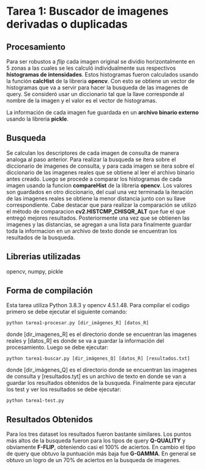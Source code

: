# Tarea 1: Buscador de imagenes derivadas o duplicadas

## Procesamiento
 Para ser robustos a *flip* cada imagen original se dividio horizontalmente en 5 zonas a las cuales se les calculó individualmente sus respectivos **histogramas de intensidades**. Estos histogramas fueron calculados usando la función **calcHist** de la libreria **opencv**. Con esto se obtiene un vector de histogramas que va a servir para hacer la busqueda de las imagenes de query. Se consideró usar un diccionario tal que la llave corresponde al nombre de la imagen y el valor es el vector de histogramas.

 La información de cada imagen fue guardada en un **archivo binario externo** usando la libreria **pickle**. 

## Busqueda
Se calculan los descriptores de cada imagen de consulta de manera analoga al paso anterior.
Para realizar la busqueda se itera sobre el diccionario de imagenes de consulta, y para cada imagen se itera sobre el diccionario de las imagenes reales que se obtiene al leer el archivo binario antes creado. Luego se procede a comparar los histogramas de cada imagen usando la funcion **compareHist** de la libreria **opencv**. Los valores son guardados en otro diccionario, del cual una vez terminada la iteración de las imagenes reales se obtiene la menor distancia junto con su llave correspondiente. Cabe destacar que para realizar la comparación se utilizó el método de comparacion **cv2.HISTCMP_CHISQR_ALT** que fue el que entregó mejores resultados. Posteriormente una vez que se obtienen las imagenes y las distancias, se agregan a una lista para finalmente guardar toda la informacion en un archivo de texto donde se encuentran los resultados de la busqueda.

## Librerias utilizadas
opencv, numpy, pickle

## Forma de compilación
Esta tarea utiliza Python 3.8.3 y opencv 4.5.1.48.
Para compilar el codigo primero se debe ejecutar el siguiente comando:
```console
python tarea1-procesar.py [dir_imágenes_R] [datos_R]
```
donde [dir_imagenes_R] es el directorio donde se encuentran las imagenes reales y [datos_R] es donde se va a guardar la información del procesamiento. Luego se debe ejecutar:
```console
python tarea1-buscar.py [dir_imágenes_Q] [datos_R] [resultados.txt]
```
donde [dir_imágenes_Q] es el directorio donde se encuentran las imagenes de consulta y [resultados.tyt] es un archivo de texto en donde se van a guardar los resultados obtenidos de la busqueda. 
Finalmente para ejecutar los test y ver los resultados se debe ejecutar:
```console
python tarea1-test.py
```
## Resultados Obtenidos
Para los tres dataset los resultados fueron bastante similares. Los puntos más altos de la busqueda fueron para los tipos de query **Q-QUALITY** y obviamente **F-FLIP**, obteniendo casi el 100% de aciertos. En cambio el tipo de query que obtuvo la puntuación más baja fue **G-GAMMA**. En general se obtuvo un logro de un 70% de aciertos en la busqueda de imagenes.
